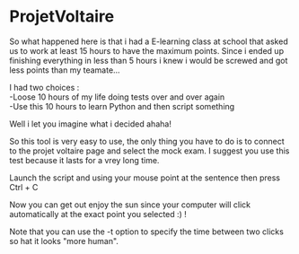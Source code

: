 # ProjetVoltaire

So what happened here is that i had a E-learning class at school that asked us to work at least 15 hours to have the maximum points.
Since i ended up finishing everything in less than 5 hours i knew i would be screwed and got less points than my teamate...

I had two choices : <br>
-Loose 10 hours of my life doing tests over and over again <br>
-Use this 10 hours to learn Python and then script something 

Well i let you imagine what i decided ahaha!

So this tool is very easy to use, the only thing you have to do is to connect to the projet voltaire page and select the mock exam.
I suggest you use this test because it lasts for a vrey long time.

Launch the script and using your mouse point at the sentence then press Ctrl + C

Now you can get out enjoy the sun since your computer will click automatically at the exact point you selected :) !

Note that you can use the -t option to specify the time between two clicks so hat it looks "more human".
